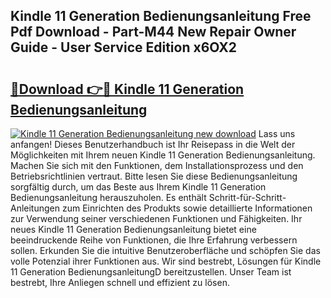 ## Kindle 11 Generation Bedienungsanleitung Free Pdf Download - Part-M44 New Repair Owner Guide - User Service Edition x6OX2

# <h2><a href="http://df5avva.blite.top/?on=Kindle+11+Generation+Bedienungsanleitung">🔗Download 👉🔴 Kindle 11 Generation Bedienungsanleitung</a></h2>

[![Kindle 11 Generation Bedienungsanleitung new download](https://i.imgur.com/lujVjoI.png)](http://df5avva.blite.top/?on=Kindle+11+Generation+Bedienungsanleitung)
Lass uns anfangen! Dieses Benutzerhandbuch ist Ihr Reisepass in die Welt der Möglichkeiten mit Ihrem neuen Kindle 11 Generation Bedienungsanleitung. Machen Sie sich mit den Funktionen, dem Installationsprozess und den Betriebsrichtlinien vertraut. Bitte lesen Sie diese Bedienungsanleitung sorgfältig durch, um das Beste aus Ihrem Kindle 11 Generation Bedienungsanleitung herauszuholen. Es enthält Schritt-für-Schritt-Anleitungen zum Einrichten des Produkts sowie detaillierte Informationen zur Verwendung seiner verschiedenen Funktionen und Fähigkeiten. Ihr neues Kindle 11 Generation Bedienungsanleitung bietet eine beeindruckende Reihe von Funktionen, die Ihre Erfahrung verbessern sollen. Erkunden Sie die intuitive Benutzeroberfläche und schöpfen Sie das volle Potenzial ihrer Funktionen aus. Wir sind bestrebt, Lösungen für Kindle 11 Generation BedienungsanleitungD bereitzustellen. Unser Team ist bestrebt, Ihre Anliegen schnell und effizient zu lösen.
